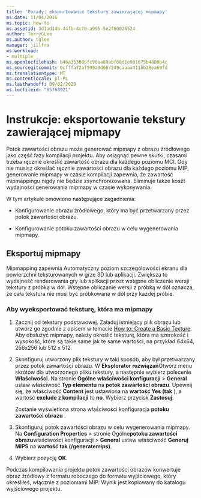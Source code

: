 ```yaml
---
title: 'Porady: eksportowanie tekstury zawierającej mipmapy'
ms.date: 11/04/2016
ms.topic: how-to
ms.assetid: 3d1ad14b-44fb-4cf0-a995-5e2f60026524
author: TerryGLee
ms.author: tglee
manager: jillfra
ms.workload:
- multiple
ms.openlocfilehash: b46a353606fc90aa89abf68d1e901675b4880b4c
ms.sourcegitcommit: 6cfffa72af599a9d667249caaaa411bb28ea69fd
ms.translationtype: MT
ms.contentlocale: pl-PL
ms.lasthandoff: 09/02/2020
ms.locfileid: "85768921"
---
```

# <a name="how-to-export-a-texture-that-contains-mipmaps"></a>Instrukcje: eksportowanie tekstury zawierającej mipmapy

Potok zawartości obrazu może generować mipmapy z obrazu źródłowego jako część fazy kompilacji projektu. Aby osiągnąć pewne skutki, czasami trzeba ręcznie określić zawartość obrazu dla każdego poziomu MCI. Gdy nie musisz określać ręcznie zawartości obrazu dla każdego poziomu MIP, generowanie mipmapy w czasie kompilacji zapewnia, że zawartość mipmappingu nigdy nie będzie zsynchronizowana. Eliminuje także koszt wydajności generowania mipmapy w czasie wykonywania.

W tym artykule omówiono następujące zagadnienia:

- Konfigurowanie obrazu źródłowego, który ma być przetwarzany przez potok zawartości obrazu.

- Konfigurowanie potoku zawartości obrazu w celu wygenerowania mipmapy.

## <a name="export-mipmaps"></a>Eksportuj mipmapy

Mipmapping zapewnia Automatyczny poziom szczegółowości ekranu dla powierzchni teksturowanych w grze 3D lub aplikacji. Zwiększa to wydajność renderowania gry lub aplikacji przez wstępne obliczenie wersji tekstury z próbką w dół. Wstępne obliczanie wersji z próbką w dół oznacza, że cała tekstura nie musi być próbkowana w dół przy każdej próbie.

### <a name="to-export-a-texture-that-has-mipmaps"></a>Aby wyeksportować teksturę, która ma mipmapy

1. Zacznij od tekstury podstawowej. Załaduj istniejący plik obrazu lub utwórz go zgodnie z opisem w temacie [How to: Create a Basic Texture](../designers/how-to-create-a-basic-texture.md). Aby obsłużyć mipmapy, należy określić teksturę, która ma szerokość i wysokość, które są takie same jak te same wartości, na przykład 64x64, 256x256 lub 512 x 512.

2. Skonfiguruj utworzony plik tekstury w taki sposób, aby był przetwarzany przez potok zawartości obrazu. W **Eksplorator rozwiązań**Otwórz menu skrótów dla utworzonego pliku tekstury, a następnie wybierz polecenie **Właściwości**. Na stronie **Ogólne właściwości konfiguracji**  >  **General** ustaw właściwość **Typ elementu** na **potok zawartości obrazu**. Upewnij się, że właściwość **Content** jest ustawiona na **wartość Yes (tak** ), a wartość **exclude z kompilacji** to **no**. Wybierz przycisk **Zastosuj**.

   Zostanie wyświetlona strona właściwości konfiguracja **potoku zawartości obrazu** .

3. Skonfiguruj potok zawartości obrazu w celu wygenerowania mipmapy. Na **Configuration Properties**  >  stronie Ogólne**potoku zawartości obrazu**właściwości konfiguracji  >  **General** ustaw właściwość **Generuj MIPS** na **wartość tak (/generatemips)**.

4. Wybierz pozycję **OK**.

Podczas kompilowania projektu potok zawartości obrazów konwertuje obraz źródłowy z formatu roboczego do formatu wyjściowego, który określiłeś, włącznie z poziomami MIP. Wynik jest kopiowany do katalogu wyjściowego projektu.
